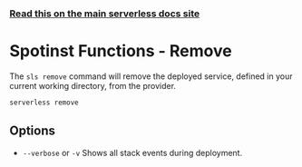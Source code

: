 <!--
title: Serverless Framework Commands - Spotinst Functions - Remove
menuText: remove
menuOrder: 15
description: Remove a deployed Service and all of its Spotinst Functions Functions, Events and Resources
layout: Doc
-->

<!-- DOCS-SITE-LINK:START automatically generated  -->
### [Read this on the main serverless docs site](https://www.serverless.com/framework/docs/providers/spotinst/cli-reference/remove)
<!-- DOCS-SITE-LINK:END -->

# Spotinst Functions - Remove

The `sls remove` command will remove the deployed service, defined in your current working directory,  from the provider.

```bash
serverless remove
```

## Options
- `--verbose` or `-v` Shows all stack events during deployment.
